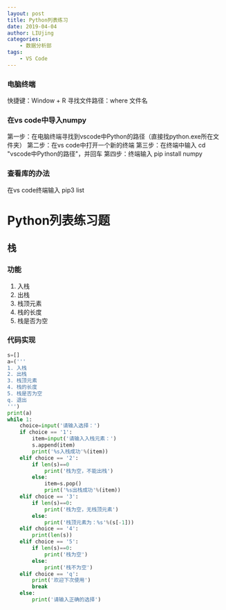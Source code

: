 ```yaml
---
layout: post
title: Python列表练习
date: 2019-04-04
author: LIUjing
categories:
    - 数据分析部
tags:
    - VS Code
---
```


### 电脑终端

快捷键：Window + R
寻找文件路径：where 文件名

 ### 在vs code中导入numpy

 第一步：在电脑终端寻找到vscode中Python的路径（直接找python.exe所在文件夹）
 第二步：在vs code中打开一个新的终端
 第三步：在终端中输入 cd "vscode中Python的路径"，并回车
 第四步：终端输入 pip install numpy

 ### 查看库的办法

 在vs code终端输入 pip3 list

# Python列表练习题

## 栈

### 功能
1. 入栈
2. 出栈
3. 栈顶元素
4. 栈的长度
5. 栈是否为空

### 代码实现

``` python
s=[]
a=('''
1. 入栈
2. 出栈
3. 栈顶元素
4. 栈的长度
5. 栈是否为空
q. 退出
''')
print(a)
while 1:
    choice=input('请输入选择：')
    if choice == '1':
        item=input('请输入入栈元素：')
        s.append(item)
        print('%s入栈成功'%(item))
    elif choice == '2':
        if len(s)==0
            print('栈为空，不能出栈')
        else:
            item=s.pop()
            print('%s出栈成功'%(item))
    elif choice == '3':
        if len(s)==0:
            print('栈为空，无栈顶元素')
        else:
            print('栈顶元素为：%s'%(s[-1]))
    elif choice == '4':
        print(len(s))
    elif choice == '5':
        if len(s)==0:
            print('栈为空')
        else:
            print('栈不为空')
    elif choice == 'q':
        print('欢迎下次使用')
        break
    else:
        print('请输入正确的选择')

```